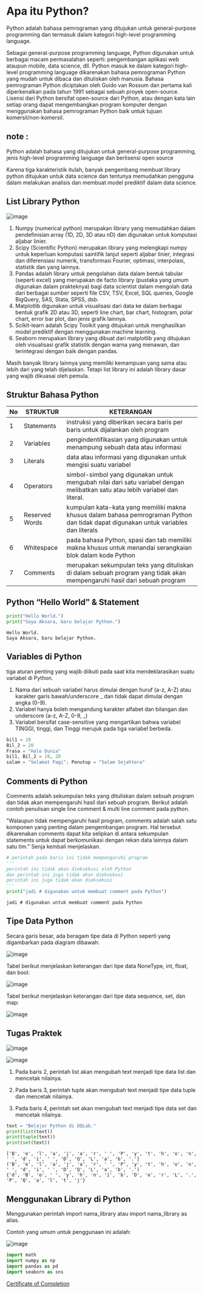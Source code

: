 Apa itu Python?
=
Python adalah bahasa pemrograman yang ditujukan untuk general-purpose programming dan termasuk dalam kategori high-level programming language.

Sebagai general-purpose programming language, Python digunakan untuk berbagai macam permasalahan seperti: pengembangan aplikasi web ataupun mobile, data science, dll.
Python masuk ke dalam kategori high-level programming language dikarenakan bahasa pemrograman Python yang mudah untuk dibaca dan dituliskan oleh manusia.
Bahasa  pemrograman  Python  diciptakan  oleh  Guido  van Rossum dan pertama kali diperkenalkan pada tahun 1991 sebagai sebuah proyek open-source. Lisensi dari Python bersifat open-source dari Python, atau dengan kata lain setiap orang dapat mengembangkan program komputer dengan menggunakan bahasa pemrograman Python baik untuk tujuan komersil/non-komersil.


## note :  

Python adalah bahasa yang ditujukan untuk general-purpose programming, jenis high-level programming language dan berlisensi open source

Karena tiga karakteristik itulah, banyak pengembang membuat library python ditujukan untuk data science dan tentunya memudahkan pengguna dalam melakukan analisis dan membuat model prediktif dalam data science.

## List Library Python

![image](https://user-images.githubusercontent.com/20697667/159612104-2a427c9b-1f86-429a-a602-56f108162123.png)

1. Numpy (numerical python) merupakan library yang memudahkan dalam pendefinisian array (1D, 2D, 3D atau nD) dan digunakan  untuk komputasi aljabar linier.
2. Scipy (Scientific Python) merupakan library yang melengkapi numpy untuk keperluan komputasi saintifik lanjut seperti aljabar linier, integrasi dan diferensiasi numerik, transformasi Fourier, optimasi, interpolasi, statistik dan yang lainnya.
3. Pandas adalah library untuk pengolahan data dalam bentuk tabular (seperti excel) yang merupakan de facto library (pustaka yang umum digunakan dalam prakteknya) bagi data scientist dalam mengolah data dari berbagai sumber seperti file CSV, TSV, Excel, SQL queries, Google BigQuery, SAS, Stata, SPSS, dsb.
4. Matplotlib digunakan untuk visualisasi dari data ke dalam berbagai bentuk grafik 2D atau 3D, seperti line chart, bar chart, histogram, polar chart, error bar plot, dan jenis grafik lainnya.
5. Scikit-learn adalah Scipy Toolkit yang ditujukan untuk menghasilkan model prediktif dengan menggunakan machine learning.
6. Seaborn merupakan library yang dibuat dari matplotlib yang ditujukan oleh visualisasi grafik statistik dengan warna yang menawan, dan terintegrasi dengan baik dengan pandas.

Masih banyak library lainnya yang memiliki kemampuan yang sama atau lebih dari yang telah dijelaskan. Tetapi list library ini adalah library dasar yang wajib dikuasai oleh pemula.

## Struktur Bahasa Python

| No | STRUKTUR       | KETERANGAN                                                                                                                           |
| -- | -------------- | ------------------------------------------------------------------------------------------------------------------------------------ |
| 1  | Statements     | instruksi yang diberikan secara baris per baris untuk dijalankan oleh program                                                        |
| 2  | Variables      | pengindentifikasian yang  digunakan untuk menampung sebuah data atau informasi                                                       |
| 3  | Literals       | data atau informasi yang digunakan untuk mengisi suatu variabel                                                                      |
| 4  | Operators      | simbol-simbol yang digunakan untuk mengubah nilai dari satu variabel dengan melibatkan satu atau lebih variabel dan literal.         |
| 5  | Reserved Words | kumpulan kata-kata yang memiliki makna khusus dalam bahasa pemrograman Python dan tidak dapat digunakan untuk variables dan literals |
| 6  | Whitespace     | pada bahasa Python, spasi dan tab memiliki makna khusus untuk menandai serangkaian blok dalam kode Python                            |
| 7  | Comments       | merupakan sekumpulan teks yang dituliskan di dalam sebuah program yang tidak akan mempengaruhi hasil dari sebuah program             |

## Python “Hello World” & Statement

```python
print("Hello World.")
print("Saya Aksara, baru belajar Python.")
```
```
Hello World.
Saya Aksara, baru belajar Python.
```

## Variables di Python

 tiga aturan penting yang wajib diikuti pada saat kita mendeklarasikan suatu variabel di Python. 

1. Nama dari sebuah variabel harus dimulai dengan huruf (a-z, A-Z)
atau karakter garis bawah/underscore _ dan tidak dapat dimulai dengan angka (0-9).
2. Variabel hanya boleh mengandung karakter alfabet dan bilangan dan underscore
(a-z, A-Z, 0-9, _)
3. Variabel bersifat case-sensitive yang mengartikan bahwa
variabel TINGGI, tinggi, dan Tinggi merujuk pada tiga variabel berbeda.

```python
bil1 = 10
Bil_2 = 20
Frasa = "Halo Dunia"
bil1, Bil_2 = 10, 20
salam = "Selamat Pagi"; Penutup = "Salam Sejahtera"
```

## Comments di Python
Comments adalah sekumpulan teks yang dituliskan dalam sebuah program dan tidak akan mempengaruhi hasil dari sebuah program. Berikut adalah contoh penulisan single line comment & multi line comment pada python. 

"Walaupun tidak mempengaruhi hasil program, comments adalah salah satu komponen yang penting dalam pengembangan program. Hal tersebut dikarenakan comments dapat kita selipkan di antara sekumpulan statements untuk dapat berkomunikasi dengan rekan data lainnya dalam satu tim.” Senja kembali menjelaskan.

```python
# perintah pada baris ini tidak mempengaruhi program
'''
perintah ini tidak akan dieksekusi oleh Python
dan perintah ini juga tidak akan dieksekusi
perintah ini juga tidak akan dieksekusi
'''
print("jadi # digunakan untuk membuat comment pada Python")
```
```
jadi # digunakan untuk membuat comment pada Python
```

## Tipe Data Python

Secara garis besar, ada beragam tipe data di Python seperti yang digambarkan pada diagram dibawah:

![image](https://user-images.githubusercontent.com/20697667/159623501-4b67b139-e620-481f-9d05-3288d12b0def.png)

Tabel berikut menjelaskan keterangan dari tipe data NoneType, int, float, dan bool:

![image](https://user-images.githubusercontent.com/20697667/159630663-986ba880-b598-4d0f-9fad-a02190178148.png)

Tabel berikut menjelaskan keterangan dari tipe data sequence, set, dan map:

![image](https://user-images.githubusercontent.com/20697667/159630958-920c37be-de94-41df-818c-2511299060b6.png)

## Tugas Praktek

![image](https://user-images.githubusercontent.com/20697667/159631052-8a6ea00a-10ab-4e13-be02-0b105c6f4bcb.png)

![image](https://user-images.githubusercontent.com/20697667/159631103-20b7f1d3-4326-4ef7-8cc7-7a89094e4acd.png)

1. Pada baris 2, perintah list akan mengubah text menjadi tipe data list dan mencetak nilainya.

2. Pada baris 3, perintah tuple akan mengubah text menjadi tipe data tuple dan mencetak nilainya.

3. Pada baris 4, perintah set akan mengubah text menjadi tipe data set dan mencetak nilainya.

```python
text = "Belajar Python di DQLab."
print(list(text))
print(tuple(text))
print(set(text))
```

```
['B', 'e', 'l', 'a', 'j', 'a', 'r', ' ', 'P', 'y', 't', 'h', 'o', 'n', ' ', 'd', 'i', ' ', 'D', 'Q', 'L', 'a', 'b', '.']
('B', 'e', 'l', 'a', 'j', 'a', 'r', ' ', 'P', 'y', 't', 'h', 'o', 'n', ' ', 'd', 'i', ' ', 'D', 'Q', 'L', 'a', 'b', '.')
{'d', 'B', 'o', ' ', 'y', 'h', 'n', 'i', 'b', 'D', 'e', 'r', 'L', '.', 'P', 'Q', 'a', 'l', 't', 'j'}
```

## Menggunakan Library di Python

Menggunakan perintah import nama_library atau import nama_library as alias.

Contoh yang umum untuk penggunaan ini adalah:

![image](https://user-images.githubusercontent.com/20697667/159631319-8c3a5817-dc1c-455f-8bf0-6513b2feddc7.png)

```python
import math
import numpy as np
import pandas as pd
import seaborn as sns
```

[Certificate of Completion](https://academy.dqlab.id/certificate/pdf/DQLABINTP1GPIEIV/NONTRACK)
